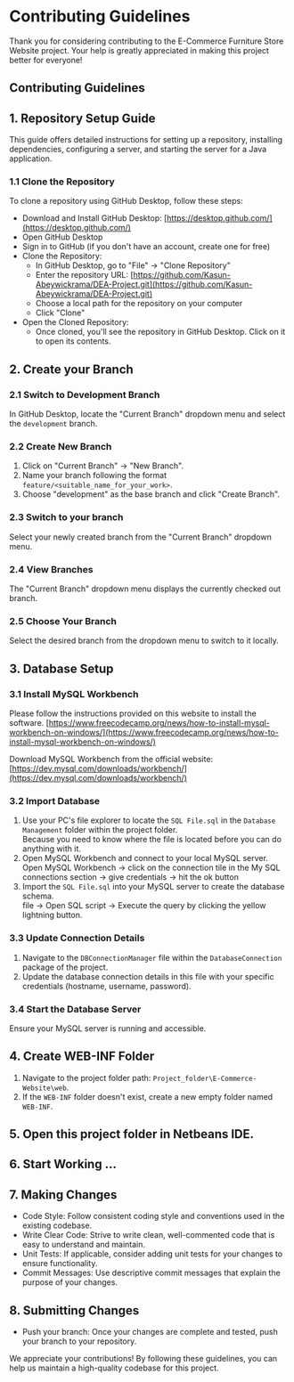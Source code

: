 # **Contributing Guidelines**

Thank you for considering contributing to the E-Commerce Furniture Store Website project. Your help is greatly appreciated in making this project better for everyone!

## Contributing Guidelines

## **1. Repository Setup Guide**

This guide offers detailed instructions for setting up a repository, installing dependencies, configuring a server, and starting the server for a Java application.

### **1.1 Clone the Repository**

To clone a repository using GitHub Desktop, follow these steps:

* Download and Install GitHub Desktop: [https://desktop.github.com/](https://desktop.github.com/)
* Open GitHub Desktop
* Sign in to GitHub (if you don't have an account, create one for free)
* Clone the Repository:
    * In GitHub Desktop, go to "File" -> "Clone Repository"
    * Enter the repository URL: [https://github.com/Kasun-Abeywickrama/DEA-Project.git](https://github.com/Kasun-Abeywickrama/DEA-Project.git)
    * Choose a local path for the repository on your computer
    * Click "Clone"
* Open the Cloned Repository:
    * Once cloned, you'll see the repository in GitHub Desktop. Click on it to open its contents.

## **2. Create your Branch**

### **2.1 Switch to Development Branch**

In GitHub Desktop, locate the "Current Branch" dropdown menu and select the `development` branch.

### **2.2 Create New Branch**

1. Click on "Current Branch" -> "New Branch".
2. Name your branch following the format `feature/<suitable_name_for_your_work>`.
3. Choose "development" as the base branch and click "Create Branch".

### **2.3 Switch to your branch**

Select your newly created branch from the "Current Branch" dropdown menu.

### **2.4 View Branches**

The "Current Branch" dropdown menu displays the currently checked out branch.

### **2.5 Choose Your Branch**

Select the desired branch from the dropdown menu to switch to it locally.

## **3. Database Setup**

### **3.1 Install MySQL Workbench**

Please follow the instructions provided on this website to install the software.
[https://www.freecodecamp.org/news/how-to-install-mysql-workbench-on-windows/](https://www.freecodecamp.org/news/how-to-install-mysql-workbench-on-windows/)

Download MySQL Workbench from the official website: [https://dev.mysql.com/downloads/workbench/](https://dev.mysql.com/downloads/workbench/)

### **3.2 Import Database**

1. Use your PC's file explorer to locate the `SQL File.sql` in the `Database Management` folder within the project folder.
   <br>Because you need to know where the file is located before you can do anything with it.
2. Open MySQL Workbench and connect to your local MySQL server.<br>
   Open MySQL Workbench -> click on the connection tile in the My SQL connections section -> give credentials -> hit the ok button
4. Import the `SQL File.sql` into your MySQL server to create the database schema.<br>
   file -> Open SQL script -> Execute the query by clicking the yellow lightning button. 

### **3.3 Update Connection Details**

1. Navigate to the `DBConnectionManager` file within the `DatabaseConnection` package of the project.
2. Update the database connection details in this file with your specific credentials (hostname, username, password).

### **3.4 Start the Database Server**

Ensure your MySQL server is running and accessible.

## **4. Create WEB-INF Folder**

1. Navigate to the project folder path: `Project_folder\E-Commerce-Website\web`.
2. If the `WEB-INF` folder doesn't exist, create a new empty folder named `WEB-INF`.

## **5. Open this project folder in Netbeans IDE.**

## **6. Start Working ...**

## **7. Making Changes**

* Code Style: Follow consistent coding style and conventions used in the existing codebase.
* Write Clear Code: Strive to write clean, well-commented code that is easy to understand and maintain.
* Unit Tests: If applicable, consider adding unit tests for your changes to ensure functionality.
* Commit Messages: Use descriptive commit messages that explain the purpose of your changes.

## **8. Submitting Changes**

* Push your branch: Once your changes are complete and tested, push your branch to your repository.

<!-- ## **9. Additional Notes**

* Communication: Feel free to communicate through pull request comments or discussions for any questions or clarifications.
* License: Ensure your code contributions adhere to the project's license (refer to LICENSE.md file). -->

We appreciate your contributions! By following these guidelines, you can help us maintain a high-quality codebase for this project.
